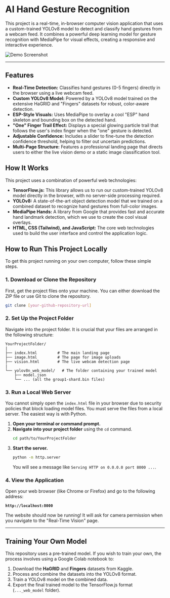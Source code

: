 # AI Hand Gesture Recognition

This project is a real-time, in-browser computer vision application that uses a custom-trained YOLOv8 model to detect and classify hand gestures from a webcam feed. It combines a powerful deep learning model for gesture recognition with MediaPipe for visual effects, creating a responsive and interactive experience.

![Demo Screenshot](https://placehold.co/800x450/1a202c/ffffff?text=Your+App+Screenshot+Here)

---

## Features

* **Real-Time Detection:** Classifies hand gestures (0-5 fingers) directly in the browser using a live webcam feed.
* **Custom YOLOv8 Model:** Powered by a YOLOv8 model trained on the extensive HaGRID and "Fingers" datasets for robust, color-aware detection.
* **ESP-Style Visuals:** Uses MediaPipe to overlay a cool "ESP" hand skeleton and bounding box on the detected hand.
* **"One" Finger Trail Effect:** Displays a special glowing particle trail that follows the user's index finger when the "one" gesture is detected.
* **Adjustable Confidence:** Includes a slider to fine-tune the detection confidence threshold, helping to filter out uncertain predictions.
* **Multi-Page Structure:** Features a professional landing page that directs users to either the live vision demo or a static image classification tool.

## How It Works

This project uses a combination of powerful web technologies:

* **TensorFlow.js:** This library allows us to run our custom-trained YOLOv8 model directly in the browser, with no server-side processing required.
* **YOLOv8:** A state-of-the-art object detection model that we trained on a combined dataset to recognize hand gestures from full-color images.
* **MediaPipe Hands:** A library from Google that provides fast and accurate hand landmark detection, which we use to create the cool visual overlays.
* **HTML, CSS (Tailwind), and JavaScript:** The core web technologies used to build the user interface and control the application logic.

## How to Run This Project Locally

To get this project running on your own computer, follow these simple steps.

### 1. Download or Clone the Repository

First, get the project files onto your machine. You can either download the ZIP file or use Git to clone the repository.

```bash
git clone [your-github-repository-url]
```

### 2. Set Up the Project Folder

Navigate into the project folder. It is crucial that your files are arranged in the following structure:

```
YourProjectFolder/
|
├── index.html         # The main landing page
├── image.html         # The page for image uploads
├── vision.html        # The live webcam detection page
|
└── yolov8n_web_model/   # The folder containing your trained model
    ├── model.json
    └── ... (all the group1-shard.bin files)
```

### 3. Run a Local Web Server

You cannot simply open the `index.html` file in your browser due to security policies that block loading model files. You must serve the files from a local server. The easiest way is with Python.

1.  **Open your terminal or command prompt.**
2.  **Navigate into your project folder** using the `cd` command.
    ```bash
    cd path/to/YourProjectFolder
    ```
3.  **Start the server.**
    ```bash
    python -m http.server
    ```
    You will see a message like `Serving HTTP on 0.0.0.0 port 8000 ...`.

### 4. View the Application

Open your web browser (like Chrome or Firefox) and go to the following address:

**`http://localhost:8000`**

The website should now be running! It will ask for camera permission when you navigate to the "Real-Time Vision" page.

---

## Training Your Own Model

This repository uses a pre-trained model. If you wish to train your own, the process involves using a Google Colab notebook to:
1.  Download the **HaGRID** and **Fingers** datasets from Kaggle.
2.  Process and combine the datasets into the YOLOv8 format.
3.  Train a YOLOv8 model on the combined data.
4.  Export the final trained model to the TensorFlow.js format (`..._web_model` folder).

